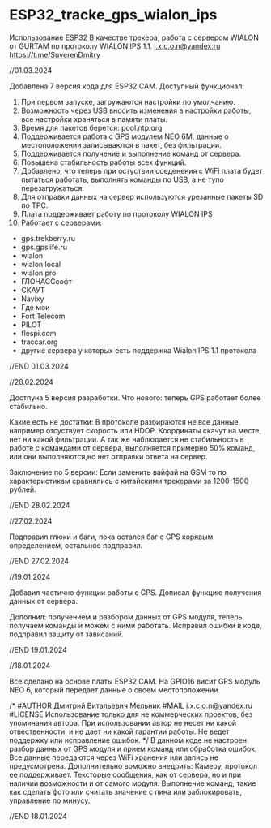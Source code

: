 # ESP32_tracke_gps_wialon_ips
Использование ESP32 В качестве трекера, работа с сервером WIALON от GURTAM по протоколу WIALON IPS 1.1.
i.x.c.o.n@yandex.ru https://t.me/SuverenDmitry

//01.03.2024

Добавлена 7 версия кода  для ESP32 CAM.
Доступный функционал:
1. При  первом запуске,  загружаются настройки по умолчанию.
2. Возможность через USB вносить изменения  в настройки  работы, все настройки храняться в памяти платы.
3. Время для пакетов берется: pool.ntp.org
4. Поддерживается работа с GPS модулем NEO 6M, данные о местоположении  записываются в пакет, без фильтрации.
5. Поддерживается получение и выполнение команд от сервера.
6. Повышена стабильность работы всех функций.
7. Добавлено, что теперь при остуствии соеденения с WiFi плата будет пытаться работать, выполнять команды по USB, а не тупо перезагружаться.
8. Для отправки данных на сервер используются урезанные пакеты SD по TPC.
9. Плата поддерживает работу по протоколу WIALON IPS
10. Работает с серверами:
* gps.trekberry.ru
* gps.gpslife.ru
* wialon
* wialon local
* wialon pro
* ГЛОНАССсофт
* СКАУТ
* Navixy
* Где мои
* Fort Telecom
* PILOT
* flespi.com
* traccar.org
* другие сервера у которых есть поддержка Wialon IPS 1.1 протокола

//END 01.03.2024

//28.02.2024

Достпуна 5 версия разработки.
Что нового: теперь GPS работает  более стабильно.

Какие  есть не достатки:
В протоколе  разбираются не все данные, например отсуствует скорость или HDOP.
Координаты скачут на месте, нет ни какой фильтрации.
А так же наблюдается не стабильность в  работе с командами от сервера, выполняется примерно 50% команд, или они выполняются,но нет отправки  ответа на сервер.

Заключение по 5 версии: Если  заменить вайфай на GSM то по характеристикам сравнялись с китайскими трекерами  за 1200-1500 рублей.

//END 28.02.2024

//27.02.2024

Подправил глюки и  баги, пока остался баг с GPS корявым определением, остальное подправил.

//END 27.02.2024

//19.01.2024

Добавил частично функции  работы с GPS. Дописал функцию получения данных от сервера.

Дополнил: получением и разбором данных от GPS модуля, теперь получаем  команды и можем с ними работать. Исправил ошибки в коде, подправил  защиту от зависаний.

//END 19.01.2024

//18.01.2024

Все сделано на основе платы ESP32 CAM.
На GPIO16 висит GPS модуль NEO 6, который передает данные о своем местоположении.

/*
#AUTHOR Дмитрий Витальевич Мельник
#MAIL i.x.c.o.n@yandex.ru
#LICENSE Использование  только  для не коммерческих проектов, без упоминания автора. При использовании автор не несет ни какой отвественности, и не дает ни какой гарантии работы. Не ведет поддержку или исправление ошибок. 
*/
В данном коде не настроен разбор данных от GPS модуля и  прием команд или обработка  ошибок.
Все данные передаются через WiFi хранения или  запись не предусмотрена.
Дополнительно воможно внедрить: Камеру, протокол ее поддерживает. Тексторые сообщения, как от сервера, но и при наличии возможности и от самого модуля. Выполнение команд, такие как сделать фото или считать значение с пина или  заблокировать, управление по минусу.

//END 18.01.2024
